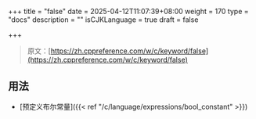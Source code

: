 +++
title = "false"
date = 2025-04-12T11:07:39+08:00
weight = 170
type = "docs"
description = ""
isCJKLanguage = true
draft = false

+++

> 原文：[https://zh.cppreference.com/w/c/keyword/false](https://zh.cppreference.com/w/c/keyword/false)

## 用法

- [预定义布尔常量]({{< ref "/c/language/expressions/bool_constant" >}})
